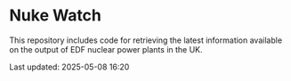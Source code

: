 # Nuke Watch

This repository includes code for retrieving the latest information available on the output of EDF nuclear power plants in the UK.

Last updated: 2025-05-08 16:20